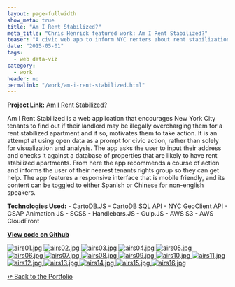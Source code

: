 ```yaml
---
layout: page-fullwidth
show_meta: true
title: "Am I Rent Stabilized?"
meta_title: "Chris Henrick featured work: Am I Rent Stabilized?"
teaser: "A civic web app to inform NYC renters about rent stabilization."
date: "2015-05-01"
tags:
  - web data-viz 
category:
  - work
header: no
permalink: "/work/am-i-rent-stabilized.html"
---
```


<strong>Project Link:</strong> <a href="https://amirentstabilized.com" target="_blank">Am I Rent Stabilized?</a>

Am I Rent Stabilized is a web application that encourages New York City tenants to find out if their landlord may be illegally overcharging them for a rent stabilized apartment and if so, motivates them to take action. It is an attempt at using open data as a prompt for civic action, rather than solely for visualization and analysis. The app asks the user to input their address and checks it against a database of properties that are likely to have rent stabilized apartments. From here the app recommends a course of action and informs the user of their nearest tenants rights group so they can get help. The app features a responsive interface that is mobile friendly, and its content can be toggled to either Spanish or Chinese for non-english speakers.

<strong>Technologies Used:</strong>  - CartoDB.JS  - CartoDB SQL API  - NYC GeoClient API  - GSAP Animation JS  - SCSS  - Handlebars.JS  - Gulp.JS  - AWS S3  - AWS CloudFront 

<strong><a href="https://github.com/clhenrick/am-i-rent-stabilized.git" target="_blank">View code on Github</a></strong>

  <a href="{{site.url}}{{site.baseurl}}/images/airs01.jpg" target="_blank">
    <img class="portfolio" src="{{site.url}}{{site.baseurl}}/images/airs01.jpg" alt="airs01.jpg">
  </a>

  <a href="{{site.url}}{{site.baseurl}}/images/airs02.jpg" target="_blank">
    <img class="portfolio" src="{{site.url}}{{site.baseurl}}/images/airs02.jpg" alt="airs02.jpg">
  </a>

  <a href="{{site.url}}{{site.baseurl}}/images/airs03.jpg" target="_blank">
    <img class="portfolio" src="{{site.url}}{{site.baseurl}}/images/airs03.jpg" alt="airs03.jpg">
  </a>

  <a href="{{site.url}}{{site.baseurl}}/images/airs04.jpg" target="_blank">
    <img class="portfolio" src="{{site.url}}{{site.baseurl}}/images/airs04.jpg" alt="airs04.jpg">
  </a>

  <a href="{{site.url}}{{site.baseurl}}/images/airs05.jpg" target="_blank">
    <img class="portfolio" src="{{site.url}}{{site.baseurl}}/images/airs05.jpg" alt="airs05.jpg">
  </a>

  <a href="{{site.url}}{{site.baseurl}}/images/airs06.jpg" target="_blank">
    <img class="portfolio" src="{{site.url}}{{site.baseurl}}/images/airs06.jpg" alt="airs06.jpg">
  </a>

  <a href="{{site.url}}{{site.baseurl}}/images/airs07.jpg" target="_blank">
    <img class="portfolio" src="{{site.url}}{{site.baseurl}}/images/airs07.jpg" alt="airs07.jpg">
  </a>

  <a href="{{site.url}}{{site.baseurl}}/images/airs08.jpg" target="_blank">
    <img class="portfolio" src="{{site.url}}{{site.baseurl}}/images/airs08.jpg" alt="airs08.jpg">
  </a>

  <a href="{{site.url}}{{site.baseurl}}/images/airs09.jpg" target="_blank">
    <img class="portfolio" src="{{site.url}}{{site.baseurl}}/images/airs09.jpg" alt="airs09.jpg">
  </a>

  <a href="{{site.url}}{{site.baseurl}}/images/airs10.jpg" target="_blank">
    <img class="portfolio" src="{{site.url}}{{site.baseurl}}/images/airs10.jpg" alt="airs10.jpg">
  </a>

  <a href="{{site.url}}{{site.baseurl}}/images/airs11.jpg" target="_blank">
    <img class="portfolio" src="{{site.url}}{{site.baseurl}}/images/airs11.jpg" alt="airs11.jpg">
  </a>

  <a href="{{site.url}}{{site.baseurl}}/images/airs12.jpg" target="_blank">
    <img class="portfolio" src="{{site.url}}{{site.baseurl}}/images/airs12.jpg" alt="airs12.jpg">
  </a>

  <a href="{{site.url}}{{site.baseurl}}/images/airs13.jpg" target="_blank">
    <img class="portfolio" src="{{site.url}}{{site.baseurl}}/images/airs13.jpg" alt="airs13.jpg">
  </a>

  <a href="{{site.url}}{{site.baseurl}}/images/airs14.jpg" target="_blank">
    <img class="portfolio" src="{{site.url}}{{site.baseurl}}/images/airs14.jpg" alt="airs14.jpg">
  </a>

  <a href="{{site.url}}{{site.baseurl}}/images/airs15.jpg" target="_blank">
    <img class="portfolio" src="{{site.url}}{{site.baseurl}}/images/airs15.jpg" alt="airs15.jpg">
  </a>

  <a href="{{site.url}}{{site.baseurl}}/images/airs16.jpg" target="_blank">
    <img class="portfolio" src="{{site.url}}{{site.baseurl}}/images/airs16.jpg" alt="airs16.jpg">
  </a>



[<span class="back-arrow">&#8619;</span> Back to the Portfolio](/work/)
